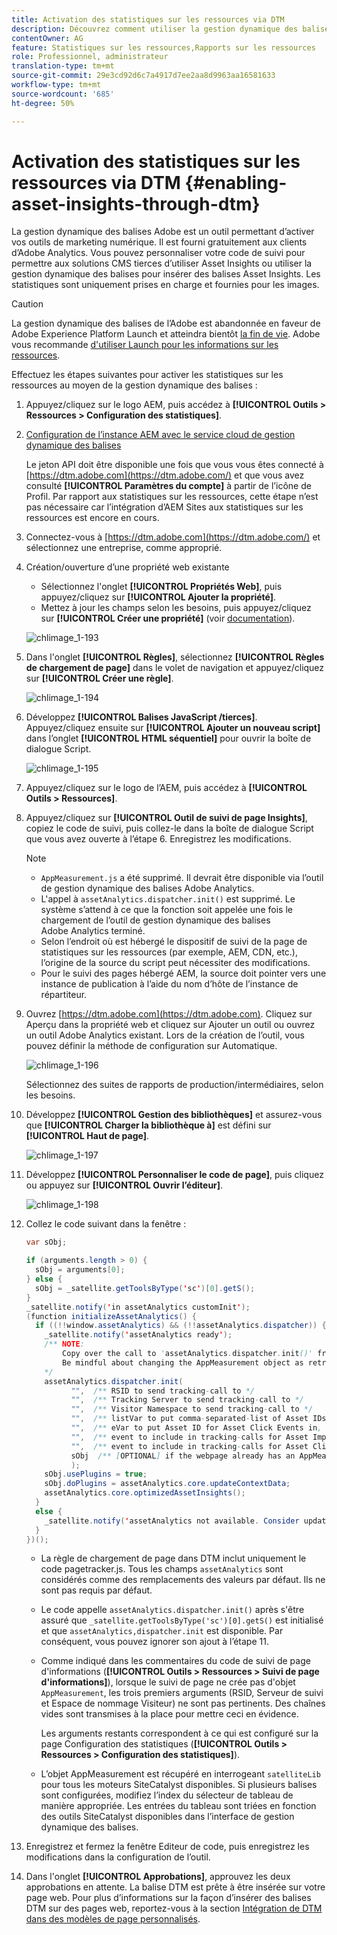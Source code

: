 ```yaml
---
title: Activation des statistiques sur les ressources via DTM
description: Découvrez comment utiliser la gestion dynamique des balises Adobe pour activer les statistiques sur les ressources.
contentOwner: AG
feature: Statistiques sur les ressources,Rapports sur les ressources
role: Professionnel, administrateur
translation-type: tm+mt
source-git-commit: 29e3cd92d6c7a4917d7ee2aa8d9963aa16581633
workflow-type: tm+mt
source-wordcount: '685'
ht-degree: 50%

---
```



# Activation des statistiques sur les ressources via DTM {#enabling-asset-insights-through-dtm}

La gestion dynamique des balises Adobe est un outil permettant d’activer vos outils de marketing numérique. Il est fourni gratuitement aux clients d’Adobe Analytics. Vous pouvez personnaliser votre code de suivi pour permettre aux solutions CMS tierces d’utiliser Asset Insights ou utiliser la gestion dynamique des balises pour insérer des balises Asset Insights. Les statistiques sont uniquement prises en charge et fournies pour les images.

>[!CAUTION]
>
>La gestion dynamique des balises de l’Adobe est abandonnée en faveur de Adobe Experience Platform Launch et atteindra bientôt [la fin de vie](https://medium.com/launch-by-adobe/dtm-plans-for-a-sunset-3c6aab003a6f). Adobe vous recommande [d&#39;utiliser Launch pour les informations sur les ressources](https://experienceleague.adobe.com/docs/experience-manager-learn/assets/advanced/asset-insights-launch-tutorial.html).

Effectuez les étapes suivantes pour activer les statistiques sur les ressources au moyen de la gestion dynamique des balises :

1. Appuyez/cliquez sur le logo AEM, puis accédez à **[!UICONTROL Outils > Ressources > Configuration des statistiques]**.
1. [Configuration de l’instance AEM avec le service cloud de gestion dynamique des balises](../sites-administering/dtm.md)

   Le jeton API doit être disponible une fois que vous vous êtes connecté à [https://dtm.adobe.com](https://dtm.adobe.com/) et que vous avez consulté **[!UICONTROL Paramètres du compte]** à partir de l’icône de Profil. Par rapport aux statistiques sur les ressources, cette étape n’est pas nécessaire car l’intégration d’AEM Sites aux statistiques sur les ressources est encore en cours.

1. Connectez-vous à [https://dtm.adobe.com](https://dtm.adobe.com/) et sélectionnez une entreprise, comme approprié.
1. Création/ouverture d’une propriété web existante

   * Sélectionnez l&#39;onglet **[!UICONTROL Propriétés Web]**, puis appuyez/cliquez sur **[!UICONTROL Ajouter la propriété]**.
   * Mettez à jour les champs selon les besoins, puis appuyez/cliquez sur **[!UICONTROL Créer une propriété]** (voir [documentation](https://helpx.adobe.com/fr/experience-manager/using/dtm.html)).

   ![chlimage_1-193](assets/chlimage_1-193.png)

1. Dans l&#39;onglet **[!UICONTROL Règles]**, sélectionnez **[!UICONTROL Règles de chargement de page]** dans le volet de navigation et appuyez/cliquez sur **[!UICONTROL Créer une règle]**.

   ![chlimage_1-194](assets/chlimage_1-194.png)

1. Développez **[!UICONTROL Balises JavaScript /tierces]**. Appuyez/cliquez ensuite sur **[!UICONTROL Ajouter un nouveau script]** dans l’onglet **[!UICONTROL HTML séquentiel]** pour ouvrir la boîte de dialogue Script.

   ![chlimage_1-195](assets/chlimage_1-195.png)

1. Appuyez/cliquez sur le logo de l’AEM, puis accédez à **[!UICONTROL Outils > Ressources]**.
1. Appuyez/cliquez sur **[!UICONTROL Outil de suivi de page Insights]**, copiez le code de suivi, puis collez-le dans la boîte de dialogue Script que vous avez ouverte à l’étape 6. Enregistrez les modifications.

   >[!NOTE]
   >
   >* `AppMeasurement.js` a été supprimé. Il devrait être disponible via l’outil de gestion dynamique des balises Adobe Analytics.
   >* L&#39;appel à `assetAnalytics.dispatcher.init()` est supprimé. Le système s’attend à ce que la fonction soit appelée une fois le chargement de l’outil de gestion dynamique des balises Adobe Analytics terminé.
   >* Selon l’endroit où est hébergé le dispositif de suivi de la page de statistiques sur les ressources (par exemple, AEM, CDN, etc.), l’origine de la source du script peut nécessiter des modifications.
   >* Pour le suivi des pages hébergé AEM, la source doit pointer vers une instance de publication à l’aide du nom d’hôte de l’instance de répartiteur.


1. Ouvrez [https://dtm.adobe.com](https://dtm.adobe.com). Cliquez sur Aperçu dans la propriété web et cliquez sur Ajouter un outil ou ouvrez un outil Adobe Analytics existant. Lors de la création de l’outil, vous pouvez définir la méthode de configuration sur Automatique.

   ![chlimage_1-196](assets/chlimage_1-196.png)

   Sélectionnez des suites de rapports de production/intermédiaires, selon les besoins.

1. Développez **[!UICONTROL Gestion des bibliothèques]** et assurez-vous que **[!UICONTROL Charger la bibliothèque à]** est défini sur **[!UICONTROL Haut de page]**.

   ![chlimage_1-197](assets/chlimage_1-197.png)

1. Développez **[!UICONTROL Personnaliser le code de page]**, puis cliquez ou appuyez sur **[!UICONTROL Ouvrir l’éditeur]**.

   ![chlimage_1-198](assets/chlimage_1-198.png)

1. Collez le code suivant dans la fenêtre :

   ```java
   var sObj;
   
   if (arguments.length > 0) {
     sObj = arguments[0];
   } else {
     sObj = _satellite.getToolsByType('sc')[0].getS();
   }
   _satellite.notify('in assetAnalytics customInit');
   (function initializeAssetAnalytics() {
     if ((!!window.assetAnalytics) && (!!assetAnalytics.dispatcher)) {
       _satellite.notify('assetAnalytics ready');
       /** NOTE:
           Copy over the call to 'assetAnalytics.dispatcher.init()' from Assets Pagetracker
           Be mindful about changing the AppMeasurement object as retrieved above.
       */
       assetAnalytics.dispatcher.init(
             "",  /** RSID to send tracking-call to */
             "",  /** Tracking Server to send tracking-call to */
             "",  /** Visitor Namespace to send tracking-call to */
             "",  /** listVar to put comma-separated-list of Asset IDs for Asset Impression Events in tracking-call, e.g. 'listVar1' */
             "",  /** eVar to put Asset ID for Asset Click Events in, e.g. 'eVar3' */
             "",  /** event to include in tracking-calls for Asset Impression Events, e.g. 'event8' */
             "",  /** event to include in tracking-calls for Asset Click Events, e.g. 'event7' */
             sObj  /** [OPTIONAL] if the webpage already has an AppMeasurement object, please include the object here. If unspecified, Pagetracker Core shall create its own AppMeasurement object */
             );
       sObj.usePlugins = true;
       sObj.doPlugins = assetAnalytics.core.updateContextData;
       assetAnalytics.core.optimizedAssetInsights();
     }
     else {
       _satellite.notify('assetAnalytics not available. Consider updating the Custom Page Code', 4);
     }
   })();
   ```

   * La règle de chargement de page dans DTM inclut uniquement le code pagetracker.js. Tous les champs `assetAnalytics` sont considérés comme des remplacements des valeurs par défaut. Ils ne sont pas requis par défaut.
   * Le code appelle `assetAnalytics.dispatcher.init()` après s&#39;être assuré que `_satellite.getToolsByType('sc')[0].getS()` est initialisé et que `assetAnalytics,dispatcher.init` est disponible. Par conséquent, vous pouvez ignorer son ajout à l’étape 11.
   * Comme indiqué dans les commentaires du code de suivi de page d&#39;informations (**[!UICONTROL Outils > Ressources > Suivi de page d&#39;informations]**), lorsque le suivi de page ne crée pas d&#39;objet `AppMeasurement`, les trois premiers arguments (RSID, Serveur de suivi et Espace de nommage Visiteur) ne sont pas pertinents. Des chaînes vides sont transmises à la place pour mettre ceci en évidence.

      Les arguments restants correspondent à ce qui est configuré sur la page Configuration des statistiques (**[!UICONTROL Outils > Ressources > Configuration des statistiques]**).

   * L’objet AppMeasurement est récupéré en interrogeant `satelliteLib` pour tous les moteurs SiteCatalyst disponibles. Si plusieurs balises sont configurées, modifiez l’index du sélecteur de tableau de manière appropriée. Les entrées du tableau sont triées en fonction des outils SiteCatalyst disponibles dans l’interface de gestion dynamique des balises.

1. Enregistrez et fermez la fenêtre Editeur de code, puis enregistrez les modifications dans la configuration de l’outil.
1. Dans l&#39;onglet **[!UICONTROL Approbations]**, approuvez les deux approbations en attente. La balise DTM est prête à être insérée sur votre page web. Pour plus d’informations sur la façon d’insérer des balises DTM sur des pages web, reportez-vous à la section [Intégration de DTM dans des modèles de page personnalisés](https://blogs.adobe.com/experiencedelivers/experience-management/integrating-dtm-custom-aem6-page-template/).
